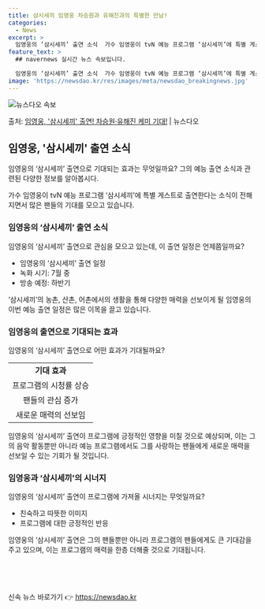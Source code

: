 ```yaml
---
title: 삼시세끼 임영웅 차승원과 유해진과의 특별한 만남!
categories:
  - News
excerpt: >
  임영웅의 ‘삼시세끼’ 출연 소식  가수 임영웅이 tvN 예능 프로그램 ‘삼시세끼’에 특별 게스트로 출연한다는…
feature_text: >
  ## navernews 실시간 뉴스 속보입니다.

  임영웅의 ‘삼시세끼’ 출연 소식  가수 임영웅이 tvN 예능 프로그램 ‘삼시세끼’에 특별 게스트로 출연한다는…
image: 'https://newsdao.kr/res/images/meta/newsdao_breakingnews.jpg'
---
```


![뉴스다오 속보](https://newsdao.kr/res/images/meta/newsdao_breakingnews.jpg)

<p>출처: <a href="https://newsdao.kr/4521" rel="dofollow">임영웅, '삼시세끼' 출연! 차승원·유해진 케미 기대!</a> | 뉴스다오</p>

<h2 data-ke-size="size26">임영웅, '삼시세끼' 출연 소식</h2>
임영웅의 ‘삼시세끼’ 출연으로 기대되는 효과는 무엇일까요? 그의 예능 출연 소식과 관련된 다양한 정보를 알아봅시다. 

<p data-ke-size="size16">가수 임영웅이 tvN 예능 프로그램 ‘삼시세끼’에 특별 게스트로 출연한다는 소식이 전해지면서 많은 팬들의 기대를 모으고 있습니다.</p>

<h3>임영웅의 ‘삼시세끼’ 출연 소식</h3>
임영웅의 ‘삼시세끼’ 출연으로 관심을 모으고 있는데, 이 출연 일정은 언제쯤일까요? 

<ul>
  <li>임영웅의 ‘삼시세끼’ 출연 일정</li>
  <li>녹화 시기: 7월 중</li>
  <li>방송 예정: 하반기</li>
</ul>

<p data-ke-size="size16">‘삼시세끼’의 농촌, 산촌, 어촌에서의 생활을 통해 다양한 매력을 선보이게 될 임영웅의 이번 예능 출연 일정은 많은 이목을 끌고 있습니다.</p>

<h3>임영웅의 출연으로 기대되는 효과</h3>
임영웅의 ‘삼시세끼’ 출연으로 어떤 효과가 기대될까요?

<table>
  <tr>
    <td style="text-align: center; height: 17px;"><b>기대 효과</b></td>
  </tr>
  <tr>
    <td style="text-align: center; height: 17px;">프로그램의 시청률 상승</td>
  </tr>
  <tr>
    <td style="text-align: center; height: 17px;">팬들의 관심 증가</td>
  </tr>
  <tr>
    <td style="text-align: center; height: 17px;">새로운 매력의 선보임</td>
  </tr>
</table>

<p data-ke-size="size16">임영웅의 ‘삼시세끼’ 출연이 프로그램에 긍정적인 영향을 미칠 것으로 예상되며, 이는 그의 음악 활동뿐만 아니라 예능 프로그램에서도 그를 사랑하는 팬들에게 새로운 매력을 선보일 수 있는 기회가 될 것입니다.</p>

<h3>임영웅과 ‘삼시세끼’의 시너지</h3>
임영웅의 ‘삼시세끼’ 출연이 프로그램에 가져올 시너지는 무엇일까요?

<ul>
  <li>친숙하고 따뜻한 이미지</li>
  <li>프로그램에 대한 긍정적인 반응</li>
</ul>

<p data-ke-size="size16">임영웅의 ‘삼시세끼’ 출연은 그의 팬들뿐만 아니라 프로그램의 팬들에게도 큰 기대감을 주고 있으며, 이는 프로그램의 매력을 한층 더해줄 것으로 기대됩니다.</p>

<p data-ke-size="size16">&nbsp;</p>
<p data-ke-size="size16">&nbsp;</p> 

신속 뉴스 바로가기 👉 <a href="https://newsdao.kr" rel="dofollow">https://newsdao.kr</a>


